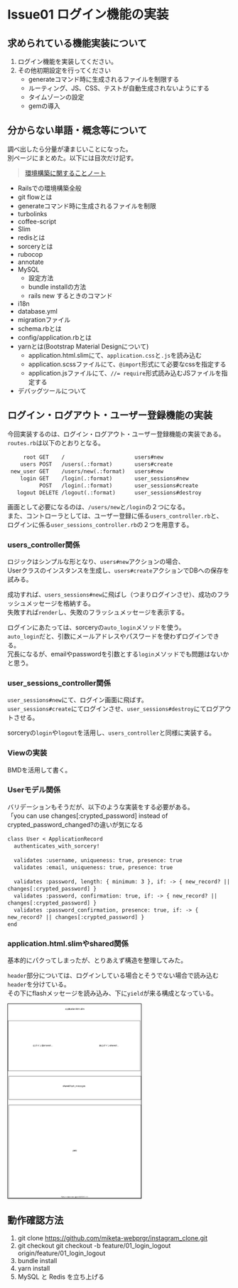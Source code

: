 # Issue01 ログイン機能の実装

## 求められている機能実装について

1. ログイン機能を実装してください。
2. その他初期設定を行ってください
    - generateコマンド時に生成されるファイルを制限する
    - ルーティング、JS、CSS、テストが自動生成されないようにする
    - タイムゾーンの設定
    - gemの導入

## 分からない単語・概念等について

調べ出したら分量が凄まじいことになった。  
別ページにまとめた。以下には目次だけ記す。  

> [環境構築に関することノート](01_issue_note_settings.md)

- Railsでの環境構築全般
- git flowとは
- generateコマンド時に生成されるファイルを制限
- turbolinks
- coffee-script
- Slim
- redisとは
- sorceryとは
- rubocop
- annotate
- MySQL
  - 設定方法
  - bundle installの方法
  - rails new するときのコマンド
- i18n
- database.yml
- migrationファイル
- schema.rbとは
- config/application.rbとは
- yarnとは(Bootstrap Material Designについて)
  - application.html.slimにて、`application.css`と`.js`を読み込む
  - application.scssファイルにて、`@import`形式にて必要なcssを指定する
  - application.jsファイルにて、`//= require`形式読み込むJSファイルを指定する
- デバッグツールについて

## ログイン・ログアウト・ユーザー登録機能の実装

今回実装するのは、ログイン・ログアウト・ユーザー登録機能の実装である。  
`routes.rb`は以下のとおりとなる。  

```rb: routes.rb
     root GET    /                      users#new
    users POST   /users(.:format)       users#create
 new_user GET    /users/new(.:format)   users#new
    login GET    /login(.:format)       user_sessions#new
          POST   /login(.:format)       user_sessions#create
   logout DELETE /logout(.:format)      user_sessions#destroy
```

画面として必要になるのは、`/users/new`と`/login`の２つになる。  
また、コントローラとしては、ユーザー登録に係る`users_controller.rb`と、  
ログインに係る`user_sessions_controller.rb`の２つを用意する。  

### users_controller関係

ロジックはシンプルな形となり、`users#new`アクションの場合、  
Userクラスのインスタンスを生成し、`users#create`アクションでDBへの保存を試みる。  

成功すれば、`users_sessions#new`に飛ばし（つまりログインさせ）、成功のフラッシュメッセージを格納する。  
失敗すれば`render`し、失敗のフラッシュメッセージを表示する。  

ログインにあたっては、sorceryの`auto_login`メソッドを使う。  
`auto_login`だと、引数にメールアドレスやパスワードを使わずログインできる。  
冗長になるが、emailやpasswordを引数とする`login`メソッドでも問題はないかと思う。  

### user_sessions_controller関係

`user_sessions#new`にて、ログイン画面に飛ばす。  
`user_sessions#create`にてログインさせ、`user_sessions#destroy`にてログアウトさせる。  

sorceryの`login`や`logout`を活用し、`users_controller`と同様に実装する。  

### Viewの実装

BMDを活用して書く。  

### Userモデル関係

バリデーションもそうだが、以下のような実装をする必要がある。  
「you can use changes[:crypted_password] instead of crypted_password_changed?の違いが気になる

```rb: User.rb
class User < ApplicationRecord
  authenticates_with_sorcery!

  validates :username, uniqueness: true, presence: true
  validates :email, uniqueness: true, presence: true

  validates :password, length: { minimum: 3 }, if: -> { new_record? || changes[:crypted_password] }
  validates :password, confirmation: true, if: -> { new_record? || changes[:crypted_password] }
  validates :password_confirmation, presence: true, if: -> { new_record? || changes[:crypted_password] }
end
```

### application.html.slimやshared関係

基本的にパクってしまったが、とりあえず構造を整理してみた。  

`header`部分については、ログインしている場合とそうでない場合で読み込む`header`を分けている。  
その下にflashメッセージを読み込み、下に`yield`が来る構成となっている。  

<img src="application_html.drawio.svg" width=300 border="1">

## 動作確認方法

1. git clone https://github.com/miketa-webprgr/instagram_clone.git
2. git checkout git checkout -b feature/01_login_logout origin/feature/01_login_logout
3. bundle install
4. yarn install
5. MySQL と Redis を立ち上げる
